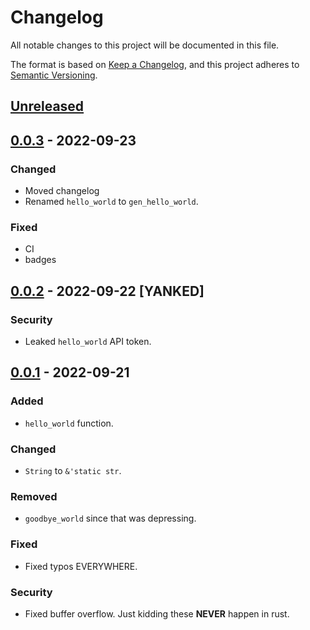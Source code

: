 # Changelog
All notable changes to this project will be documented in this file.

The format is based on [Keep a Changelog](https://keepachangelog.com/en/1.0.0/),
and this project adheres to [Semantic Versioning](https://semver.org/spec/v2.0.0.html).

## [Unreleased]

## [0.0.3] - 2022-09-23

### Changed
- Moved changelog
- Renamed `hello_world` to `gen_hello_world`.

### Fixed
- CI
- badges

## [0.0.2] - 2022-09-22 [YANKED]

### Security
- Leaked `hello_world` API token.

## [0.0.1] - 2022-09-21
### Added
- `hello_world` function.

### Changed
- `String` to `&'static str`.

### Removed
- `goodbye_world` since that was depressing.

### Fixed
- Fixed typos EVERYWHERE.

### Security
- Fixed buffer overflow. Just kidding these **NEVER** happen in rust.

[Unreleased]: https://github.com/raldone01/rust_nightly_crate_rs_template/compare/v0.0.3...HEAD
[0.0.3]: https://github.com/raldone01/rust_nightly_crate_rs_template/compare/v0.0.2...v0.0.3
[0.0.2]: https://github.com/raldone01/rust_nightly_crate_rs_template/compare/v0.0.1...v0.0.2
[0.0.1]: https://github.com/raldone01/rust_nightly_crate_rs_template/releases/tag/v0.0.1
